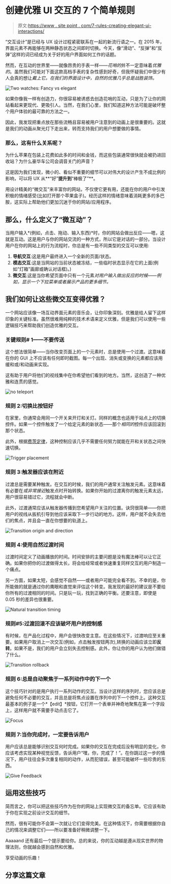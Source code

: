 # 创建优雅 UI 交互的 7 个简单规则

> 原文:[https://www . site point . com/7-rules-creating-elegant-ui-interactions/](https://www.sitepoint.com/7-rules-creating-elegant-ui-interactions/)

“交互设计”是已经与 UX 设计过程紧密联系在一起的新流行语之一。在 2015 年，界面元素不再能够在两种静态状态之间即时切换。今天，像“滑动”、“反弹”和“反弹”这样的词已经成为关于好的用户界面如何工作的话题。

然而，在互动的世界里——就像昂贵的手表一样——*花哨的*并不一定意味着*优雅的*。虽然我们可能对下面这款高档手表的复杂性感到好奇，但我怀疑我们中很少有人会真的想让*戴上它。在我们的界面设计中，自然的优雅几乎总是战胜装饰。*

![Two watches: Fancy vs elegant](../Images/145e1721e2be07d9d1b3bd938eda2240.png)

如果你像我一样有创造力，你很容易被诱惑去创造花哨的互动，只是为了让你的网站看起来更现代、更吸引人。当然，在我们心里，我们知道这种方法可能是破坏整个用户体验的最可靠的方法之一。

因此，我发现把重点放在那些流畅且容易被用户注意到的动画上是很重要的。这就是我们的动画从聚光灯下走出来，转而支持我们的用户想要做的事情。

### 那么，这有什么关系呢？

为什么苹果在包装上花费如此多的时间和金钱，而这些包装通常很快就会被扔进回收站？为什么豪华车公司会调音关门的声音？

这是因为我们发现，微小的、看似不重要的细节可以对伟大的设计产生不成比例的影响，可以将 UX 从**“好”**提升到**“棒极了”**。

用设计精美的“微交互”来丰富你的网站，不仅使它更有用，还能在你的用户中引发积极的情绪感受(比如打开那个苹果盒子)。经历这样的情绪意味着消耗更多的多巴胺，这实际上帮助他们更加沉迷于你的网站/应用程序。

## 那么，什么定义了“微互动”？

当用户输入*(例如，点击、拖动、输入东西)*时，你的网站会做出反应——嗯，这就是互动。这是用户与你的网站交流的一种方式，所以它是对话的一部分。当设计用户在你的网站上的行为流程时，你总是有一些不同类型的交互可以使用:

1.  **导航交互**:这是用户最终进入一个全新的页面/状态。
2.  **模态交互**:这是当网站的当前状态被冻结，一些临时状态显示在它的上面(例如“灯箱”画廊或确认对话框)。)
3.  **微交互**:这是当你希望页面中只有一个元素*对用户输入做出反应的时候——例如，显示一个下拉菜单或者展示产品的更多细节。*

## 我们如何让这些微交互变得优雅？

一个网站应该像一场互动界面元素的音乐会，让你印象深刻。优雅是给人留下这样印象的关键标准。虽然很难用纯粹的技术术语来定义优雅，但是我们可以使用一些逻辑技巧来帮助我们创造优雅的交互。

### 关键规则# 1——不要传送

这个想法很简单——当你改变页面上的一个元素时，总是使用一个过渡。这意味着在你的 GUI 上不应该有任何即时截图。每一个出现、消失或变换的元素都应该用缓和或/和动画来实现。

这有助于用户将他们的视线集中在你希望他们看到的地方。当然，这创造了一种优雅和连贯的感觉。

![no teleport](../Images/b3b502d237a8264e418c78a3e2e86eef.png)

### 规则 2:切换比按钮好

在家里，你通常会用同一个开关来开灯和关灯。同样的概念也适用于站点上的切换控件。如果一个控件触发了一个给定元素的新状态——那个*相同的*控件应该回滚到那个状态。

此外，根据[费茨定律](http://en.wikipedia.org/wiki/Fitts%27s_law)，这种控制应该几乎不需要任何努力就能在开和关状态之间快速切换。

![Trigger placement](../Images/112916b42a4db33c6de0916f3a32cef3.png)

### 规则 3:触发器应该在附近

过渡总是需要某种触发。在交互的时候，我们的用户通常关注触发元素。这意味着有必要在*或非常接近*触发点时开始转换。如果你开始的过渡离你的触发元素太远，用户很容易错过它，流程就会中断。

此外，过渡通常应该从触发器传播到您希望用户关注的位置。诀窍很简单——你把用户的视线从扳机引导到他应该采取下一步行动的地方。这样，用户就不会失去他们的焦点，并且会一直在你想要的轨道上。

![Transition origin and direction](../Images/6221df03d475610af9523e40a7bec121.png)

### 规则 4:使用自然过渡时间

过渡时间定义了动画播放的时间。时间安排的主要问题是没有魔法棒可以让它正确。如果你把你的过渡做得太长，将会给经常或者快速重复同样交互的用户制造一个痛点。

另一方面，如果太短，会感觉不自然——或者用户可能完全看不到。不幸的是，你所能做的就是通过你的鹰眼和直觉来评估这个转变。我发现的最好的建议是不要给你所有的过渡相同的时间。只是玩一玩，找到正确的平衡。还要注意，即使是 0.05 秒的差异也很重要。

![Natural transition timing](../Images/2e06c6f9560bc8f64cd7004c0ab98b90.png)

### 规则#5:过渡回滚不应该破坏用户的控制感

有时候，在产品化过程中，用户会很快改变主意。在这些情况下，过渡响应至关重要。如果用户取消上一次交互(例如，点击触发按钮两次),转换的动画应该立即**反转**。如果不是，我们的用户会立刻失去控制感。此外，你让你的用户认为他们做错了什么。

![Transition rollback](../Images/d486c890b50dcb4ab68cda20c7eadcb0.png)

### 规则 6:总是自动聚焦于一系列动作中的下一个

这个技巧针对的是用户执行一系列动作的交互。当设计这样的序列时，您应该总是避免任何不必要的交互，并且总是将焦点设置在序列中的下一个控件上。这种交互最基本的例子是一个*【edit】*按钮，它打开一个表单并神奇地聚焦在第一个字段上，这样用户就不需要手动点击它了。

![Focus](../Images/ccc441db490e8a04164af83dca85af52.png)

### 规则 7:当你完成时，一定要告诉用户

用户应该总是能够识别交互何时完成。如果你的交互在完成后没有明显的变化，你应该考虑实现某种视觉反馈，告诉用户“嘿，你，完成了！”。在你跳过这一步的情况下，用户往往会多次重复相同的动作，从而犯错误，甚至可能破坏一些珍贵的东西。

![Give Feedback](../Images/325470ff8605b2068e7ebfff4dc2acb2.png)

## 运用这些技巧

简而言之，你可以把这些技巧作为在你的网站上实现微交互的备忘单。它应该有助于你在实现之前设计交互的细节。

然而，很有可能你不会第一次就让它们变得完美。在这种情况下，你需要根据你自己的情况来调整它们——所以要准备好稍微调整一下。

Aaaaand 还有最后一个提示要给你。总的来说，你的互动越是遵从现实世界的物理法则，你就越会感到自然和优雅。

享受动画的乐趣！

## 分享这篇文章